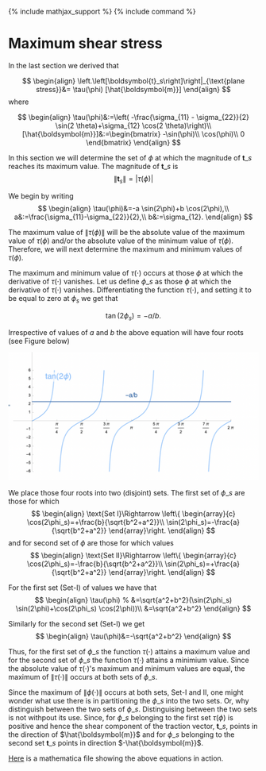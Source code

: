{% include mathjax_support %}
{% include command %}

# Maximum shear stress

In the last section we derived that

$$
    \begin{align}
    \left.\left[\boldsymbol{t}_s\right]\right|_{\text{plane stress}}&=
    \tau(\phi) [\hat{\boldsymbol{m}}]
    \end{align}
$$
where 

$$
    \begin{align}
    \tau(\phi)&:=\left(
    -\frac{\sigma_{11} - \sigma_{22}}{2} \sin(2 \theta)+\sigma_{12} \cos(2 \theta)\right)\\
    [\hat{\boldsymbol{m}}]&:=\begin{bmatrix}
    -\sin(\phi)\\
    \cos(\phi)\\
    0
    \end{bmatrix}
    \end{align}
$$

In this section we will determine the set of $\phi$ at which the magnitude of $\boldsymbol{t}\_{s}$ reaches its maximum value. The magnitude of $\boldsymbol{t}\_{s}$ is 
$$
    \begin{equation}
    \lVert \boldsymbol{t}_{s}\rVert=|\tau(\phi)|
    \end{equation}
$$

We begin by writing 
$$
    \begin{align}
    \tau(\phi)&=-a \sin(2\phi)+b \cos(2\phi),\\
    a&:=\frac{\sigma_{11}-\sigma_{22}}{2},\\
    b&:=\sigma_{12}.
    \end{align}
$$

The maximum value of $\|\tau(\phi)\|$ will be the absolute value of the maximum value of $\tau(\phi)$ and/or the absolute value of the minimum  value of $\tau(\phi)$. Therefore, we will next determine the maximum and minimum values of  $\tau(\phi)$.

The  maximum and minimum value of $\tau(\cdot)$ occurs at those $\phi$ at which the derivative of $\tau(\cdot)$ vanishes. Let us define $\phi\_s$ as those $\phi$ at which the derivative of $\tau(\cdot)$ vanishes. Differentiating the function $\tau(\cdot)$, and setting it to be equal to zero at $\phi_s$ we get that 

$$
\begin{equation}
\tan(2\phi_s)=-a/b.
\end{equation}
$$

Irrespective of values of $a$ and $b$ the above equation will have four roots (see Figure below)

![](2021-11-15-18-25-33.png)
<!-- ![](2021-11-15-17-59-34.png) -->


We place those four roots into two (disjoint) sets. The first set of $\phi\_s$ are those for which
$$
\begin{align}
\text{Set I}\Rightarrow
\left\{
\begin{array}{c}
\cos(2\phi_s)=+\frac{b}{\sqrt{b^2+a^2}}\\
\sin(2\phi_s)=-\frac{a}{\sqrt{b^2+a^2}}
\end{array}\right.
\end{align}
$$
and for second set of $\phi$ are those for which values
$$
\begin{align}
\text{Set II}\Rightarrow
\left\{
\begin{array}{c}
\cos(2\phi_s)=-\frac{b}{\sqrt{b^2+a^2}}\\
\sin(2\phi_s)=+\frac{a}{\sqrt{b^2+a^2}}
\end{array}\right.
\end{align}
$$

For the first set (Set-I) of values we have that 
$$
\begin{align}
\tau(\phi)
% &=\sqrt{a^2+b^2}(\sin(2\phi_s) \sin(2\phi)+\cos(2\phi_s) \cos(2\phi))\\
&=\sqrt{a^2+b^2}
\end{align}
$$

Similarly for the second set (Set-I) we get 
$$
\begin{align}
\tau(\phi)&=-\sqrt{a^2+b^2}
\end{align}
$$

Thus, for the first set of $\phi\_s$ the function $\tau(\cdot)$ attains a maximum value and for the second set of $\phi\_s$ the function $\tau(\cdot)$ attains a minimium value. Since the absolute value of $\tau(\cdot)$'s maximum and minimum values are equal, the maximum of $\|\tau(\cdot)\|$ occurs at both sets of $\phi\_s$. 


Since the maximum of $\|\phi(\cdot)\|$ occurs at both sets, Set-I and II, one might wonder what use there is in partitioning the $\phi\_s$ into the two sets. Or, why distinguish between the two sets of $\phi\_s$. Distinguising between the two sets is not withpout its use. Since, for $\phi\_s$ belonging to the  first set $\tau(\phi)$ is positive and hence the shear component of the traction vector, $\boldsymbol{t}\_s$,  points in the direction of $\hat{\boldsymbol{m}}$ and for  $\phi\_s$ belonging to the second set $\boldsymbol{t}\_s$ points in direction $-\hat{\boldsymbol{m}}$. 

[Here](./WFiles/MaximumShearStressesDirections.nb) is a  mathematica file showing the above equations in action. 